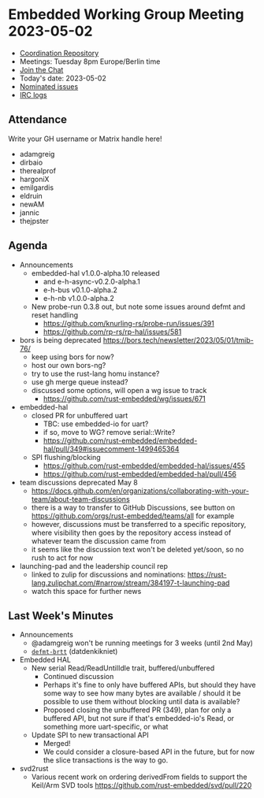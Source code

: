 # Embedded Working Group Meeting 2023-05-02

* [Coordination Repository]
* Meetings: Tuesday 8pm Europe/Berlin time
* [Join the Chat]
* Today's date: 2023-05-02
* [Nominated issues](https://github.com/search?q=org%3Arust-embedded+label%3Anominated+is%3Aopen&type=Issues)
* [IRC logs]

[Coordination Repository]: https://github.com/rust-embedded/wg
[Join the Chat]: https://matrix.to/#/#rust-embedded:matrix.org
[IRC logs]: https://libera.irclog.whitequark.org/rust-embedded/2023-05-02

## Attendance

Write your GH username or Matrix handle here!

* adamgreig
* dirbaio
* therealprof
* hargoniX
* emilgardis
* eldruin
* newAM
* jannic
* thejpster

## Agenda

* Announcements
    * embedded-hal v1.0.0-alpha.10 released
        * and e-h-async-v0.2.0-alpha.1
        * e-h-bus v0.1.0-alpha.2
        * e-h-nb v1.0.0-alpha.2
    * New probe-run 0.3.8 out, but note some issues around defmt and reset handling
        * https://github.com/knurling-rs/probe-run/issues/391
        * https://github.com/rp-rs/rp-hal/issues/581
* bors is being deprecated https://bors.tech/newsletter/2023/05/01/tmib-76/
    * keep using bors for now?
    * host our own bors-ng?
    * try to use the rust-lang homu instance?
    * use gh merge queue instead?
    * discussed some options, will open a wg issue to track
        * https://github.com/rust-embedded/wg/issues/671
* embedded-hal
    * closed PR for unbuffered uart
        * TBC: use embedded-io for uart?
        * if so, move to WG? remove serial::Write?
        * https://github.com/rust-embedded/embedded-hal/pull/349#issuecomment-1499465364
    * SPI flushing/blocking
        * https://github.com/rust-embedded/embedded-hal/issues/455
        * https://github.com/rust-embedded/embedded-hal/pull/456
* team discussions deprecated May 8
    * https://docs.github.com/en/organizations/collaborating-with-your-team/about-team-discussions
    * there is a way to transfer to GitHub Discussions, see button on https://github.com/orgs/rust-embedded/teams/all for example
    * however, discussions must be transferred to a specific repository, where visibility then goes by the repository access instead of whatever team the discussion came from
    * it seems like the discussion text won't be deleted yet/soon, so no rush to act for now
* launching-pad and the leadership council rep
    * linked to zulip for discussions and nominations: https://rust-lang.zulipchat.com/#narrow/stream/384197-t-launching-pad
    * watch this space for further news


## Last Week's Minutes

* Announcements
    * @adamgreig won't be running meetings for 3 weeks (until 2nd May)
    * [`defmt-brtt`](https://github.com/datdenkikniet/defmt-brtt) (datdenkikniet)
* Embedded HAL
    * New serial Read/ReadUntilIdle trait, buffered/unbuffered
        * Continued discussion
        * Perhaps it's fine to only have buffered APIs, but should they have some way to see how many bytes are available / should it be possible to use them without blocking until data is available?
        * Proposed closing the unbuffered PR (349), plan for only a buffered API, but not sure if that's embedded-io's Read, or something more uart-specific, or what
    * Update SPI to new transactional API
        * Merged!
        * We could consider a closure-based API in the future, but
          for now the slice transactions is the way to go.
* svd2rust
    * Various recent work on ordering derivedFrom fields to support the Keil/Arm SVD tools https://github.com/rust-embedded/svd/pull/220
